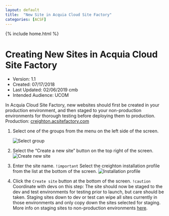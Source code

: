 ```yaml
---
layout: default
title:  "New Site in Acquia Cloud Site Factory"
categories: [ACSF]
---
```

{% include home.html %}
# Creating New Sites in Acquia Cloud Site Factory

* Version: 1.1
* Created: 07/17/2018
* Last Updated: 02/06/2019 cmb
* Intended Audience: UCOM

In Acquia Cloud Site Factory, new websites should first be created in your production environment, and then staged to your non-production environments for thorough testing before deploying them to production.
Production: [creighton.acsitefactory.com](https://www.creighton.acsitefactory.com)

1. Select one of the groups from the menu on the left side of the screen.

    ![Select group](images/select_group.png "Select Group Screenshot")

2. Select the “Create a new site” button on the top right of the screen.
    ![Create new site](images/create_new_site.png "Create New Site Screenshot")

3. Enter the site name. `!important` Select the creighton installation profile from the list at the bottom of the screen.
    ![Installation profile](images/installation_profile.png "Installation profile Screenshot")

4. Click the `Create site` button at the bottom of the screen. `!caution` Coordinate with devs on this step: The site should now be staged to the dev and test environments for testing prior to launch, but care should be taken. Staging sites down to dev or test can wipe all sites currently in those environments and only copy down the sites selected for staging. More info on staging sites to non-production environments [here](https://docs.acquia.com/site-factory/workflow/staging/).

